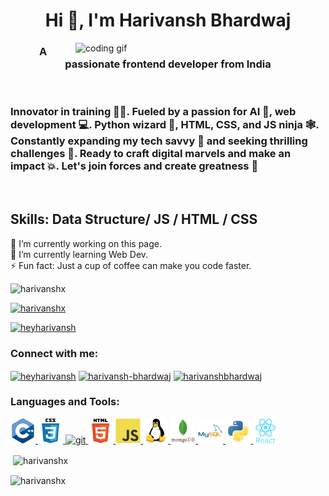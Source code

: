<h1 align="center">Hi 👋, I'm Harivansh Bhardwaj</h1>
<img align="right" alt="coding gif" width="400" src="https://camo.githubusercontent.com/c1dcb74cc1c1835b1d716f5051499a2814c683c806b15f04b0eba492863703e9/68747470733a2f2f63646e2e6472696262626c652e636f6d2f75736572732f3733303730332f73637265656e73686f74732f363538313234332f6176656e746f2e676966">
<h3 align="center">A passionate frontend developer from India</h3>
<br>
<h3>Innovator in training 🧑‍🎓. Fueled by a passion for AI 🤖, web development 💻.  Python wizard 🐍, HTML, CSS, and JS ninja 🕸️. Constantly expanding my tech savvy 🧠 and seeking thrilling challenges 💪. Ready to craft digital marvels and make an impact 💥. Let's join forces and create greatness 🤝</h3>
<br>
<h2>Skills: Data Structure/ JS / HTML / CSS</h2>

<p>🔭 I’m currently working on this page.
  <br>
🌱 I’m currently learning Web Dev.
  <br>
⚡ Fun fact: Just a cup of coffee can make you code faster.
</p>
<p align="left"> <img src="https://komarev.com/ghpvc/?username=harivanshx&label=Profile%20views&color=0e75b6&style=flat" alt="harivanshx" /> </p>

<p align="left"> <a href="https://github.com/ryo-ma/github-profile-trophy"><img src="https://github-profile-trophy.vercel.app/?username=harivanshx" alt="harivanshx" /></a> </p>

<p align="left"> <a href="https://twitter.com/heyharivansh" target="blank"><img src="https://img.shields.io/twitter/follow/heyharivansh?logo=twitter&style=for-the-badge" alt="heyharivansh" /></a> </p>

<h3 align="left">Connect with me:</h3>
<p align="left">
<a href="https://twitter.com/heyharivansh" target="blank"><img align="center" src="https://raw.githubusercontent.com/rahuldkjain/github-profile-readme-generator/master/src/images/icons/Social/twitter.svg" alt="heyharivansh" height="30" width="40" /></a>
<a href="https://linkedin.com/in/harivansh-bhardwaj" target="blank"><img align="center" src="https://raw.githubusercontent.com/rahuldkjain/github-profile-readme-generator/master/src/images/icons/Social/linked-in-alt.svg" alt="harivansh-bhardwaj" height="30" width="40" /></a>
<a href="https://www.youtube.com/c/harivanshbhardwaj" target="blank"><img align="center" src="https://raw.githubusercontent.com/rahuldkjain/github-profile-readme-generator/master/src/images/icons/Social/youtube.svg" alt="harivanshbhardwaj" height="30" width="40" /></a>
</p>

<h3 align="left">Languages and Tools:</h3>
<p align="left"> <a href="https://www.w3schools.com/cpp/" target="_blank" rel="noreferrer"> <img src="https://raw.githubusercontent.com/devicons/devicon/master/icons/cplusplus/cplusplus-original.svg" alt="cplusplus" width="40" height="40"/> </a> <a href="https://www.w3schools.com/css/" target="_blank" rel="noreferrer"> <img src="https://raw.githubusercontent.com/devicons/devicon/master/icons/css3/css3-original-wordmark.svg" alt="css3" width="40" height="40"/> </a> <a href="https://git-scm.com/" target="_blank" rel="noreferrer"> <img src="https://www.vectorlogo.zone/logos/git-scm/git-scm-icon.svg" alt="git" width="40" height="40"/> </a> <a href="https://www.w3.org/html/" target="_blank" rel="noreferrer"> <img src="https://raw.githubusercontent.com/devicons/devicon/master/icons/html5/html5-original-wordmark.svg" alt="html5" width="40" height="40"/> </a> <a href="https://developer.mozilla.org/en-US/docs/Web/JavaScript" target="_blank" rel="noreferrer"> <img src="https://raw.githubusercontent.com/devicons/devicon/master/icons/javascript/javascript-original.svg" alt="javascript" width="40" height="40"/> </a> <a href="https://www.linux.org/" target="_blank" rel="noreferrer"> <img src="https://raw.githubusercontent.com/devicons/devicon/master/icons/linux/linux-original.svg" alt="linux" width="40" height="40"/> </a> <a href="https://www.mongodb.com/" target="_blank" rel="noreferrer"> <img src="https://raw.githubusercontent.com/devicons/devicon/master/icons/mongodb/mongodb-original-wordmark.svg" alt="mongodb" width="40" height="40"/> </a> <a href="https://www.mysql.com/" target="_blank" rel="noreferrer"> <img src="https://raw.githubusercontent.com/devicons/devicon/master/icons/mysql/mysql-original-wordmark.svg" alt="mysql" width="40" height="40"/> </a> <a href="https://www.python.org" target="_blank" rel="noreferrer"> <img src="https://raw.githubusercontent.com/devicons/devicon/master/icons/python/python-original.svg" alt="python" width="40" height="40"/> </a> <a href="https://reactjs.org/" target="_blank" rel="noreferrer"> <img src="https://raw.githubusercontent.com/devicons/devicon/master/icons/react/react-original-wordmark.svg" alt="react" width="40" height="40"/> </a> </p>

<p>&nbsp;<img align="center" src="https://github-readme-stats.vercel.app/api?username=harivanshx&show_icons=true&locale=en" alt="harivanshx" /></p>

<p><img align="center" src="https://github-readme-streak-stats.herokuapp.com/?user=harivanshx&" alt="harivanshx" /></p>
